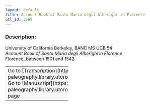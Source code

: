 ```yaml
---
layout: default
title: Account Book of Santa Maria degli Alberighi in Florence
utl_id: 3569
---
```


### Description:

University of California Berkeley, BANC MS UCB 54<br>
_Account Book of Santa Maria degli Alberighi in Florence_<br>
Florence, between 1501 and 1542

<table border="0.5" cellpadding="1" cellspacing="1" style="width: 200px; background-color:#F8F8F8;"><tbody><tr><td>Go to [Transcription](https://italian-paleography.library.utoronto.ca/content/transcript_IP_321)<br>
Go to [Manuscript](https://italian-paleography.library.utoronto.ca/islandora/object/italianpaleography%3AIP_321) page</td></tr></tbody></table> <br>

